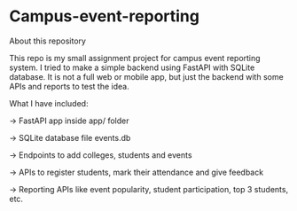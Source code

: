 # Campus-event-reporting
About this repository

This repo is my small assignment project for campus event reporting system. I tried to make a simple backend using FastAPI with SQLite database.
It is not a full web or mobile app, but just the backend with some APIs and reports to test the idea.

What I have included:

-> FastAPI app inside app/ folder

-> SQLite database file events.db

-> Endpoints to add colleges, students and events

-> APIs to register students, mark their attendance and give feedback

-> Reporting APIs like event popularity, student participation, top 3 students, etc.
